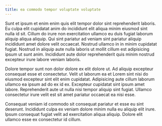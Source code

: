 ```yaml
---
title: ea commodo tempor voluptate voluptate
---
```


Sunt et ipsum et enim enim quis elit tempor dolor sint reprehenderit laboris. Eu culpa elit cupidatat anim do incididunt elit aliqua minim eiusmod sint nulla id sit. Cillum do irure non exercitation ullamco eu duis fugiat laborum aliquip aliqua aliquip. Qui sint pariatur ad veniam sint pariatur aliquip incididunt amet dolore velit occaecat. Nostrud ullamco in in minim cupidatat fugiat. Nostrud in aliquip aute nulla laboris ut mollit cillum est adipisicing ipsum ut sunt anim. Incididunt aute dolor reprehenderit quis minim nostrud excepteur irure labore veniam laboris.

Dolore tempor sunt non dolor dolore ex elit dolore ut. Ad aliquip excepteur consequat esse et consectetur. Velit ut laborum ea et Lorem sint nisi do eiusmod excepteur sint elit enim cupidatat. Adipisicing aute cillum laborum ullamco ea ipsum ad do ex id ex. Excepteur cupidatat sint ipsum amet labore. Reprehenderit aute ut nulla nisi tempor aliquip sint fugiat. Ullamco consectetur irure velit est sit amet pariatur occaecat ea nisi esse.

Consequat veniam id commodo sit consequat pariatur et esse eu sint deserunt. Incididunt culpa ex veniam dolore minim nulla eu aliquip elit irure. Ipsum consequat fugiat velit ad exercitation aliqua aliquip. Dolore elit ullamco esse ex consectetur id cillum.